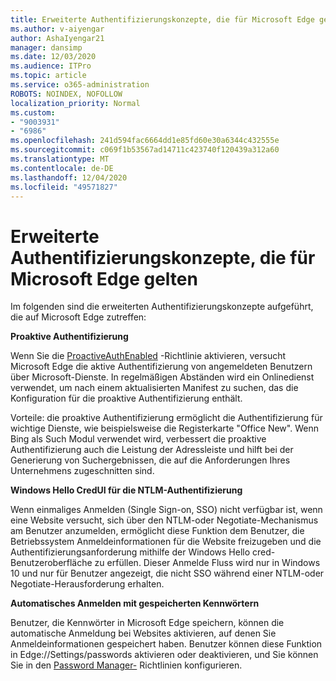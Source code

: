 ```yaml
---
title: Erweiterte Authentifizierungskonzepte, die für Microsoft Edge gelten
ms.author: v-aiyengar
author: AshaIyengar21
manager: dansimp
ms.date: 12/03/2020
ms.audience: ITPro
ms.topic: article
ms.service: o365-administration
ROBOTS: NOINDEX, NOFOLLOW
localization_priority: Normal
ms.custom:
- "9003931"
- "6986"
ms.openlocfilehash: 241d594fac6664dd1e85fd60e30a6344c432555e
ms.sourcegitcommit: c069f1b53567ad14711c423740f120439a312a60
ms.translationtype: MT
ms.contentlocale: de-DE
ms.lasthandoff: 12/04/2020
ms.locfileid: "49571827"
---
```

# <a name="advanced-authentication-concepts-applicable-to-microsoft-edge"></a>Erweiterte Authentifizierungskonzepte, die für Microsoft Edge gelten

Im folgenden sind die erweiterten Authentifizierungskonzepte aufgeführt, die auf Microsoft Edge zutreffen:

**Proaktive Authentifizierung**

Wenn Sie die [ProactiveAuthEnabled](https://go.microsoft.com/fwlink/?linkid=2134621) -Richtlinie aktivieren, versucht Microsoft Edge die aktive Authentifizierung von angemeldeten Benutzern über Microsoft-Dienste. In regelmäßigen Abständen wird ein Onlinedienst verwendet, um nach einem aktualisierten Manifest zu suchen, das die Konfiguration für die proaktive Authentifizierung enthält.

Vorteile: die proaktive Authentifizierung ermöglicht die Authentifizierung für wichtige Dienste, wie beispielsweise die Registerkarte "Office New". Wenn Bing als Such Modul verwendet wird, verbessert die proaktive Authentifizierung auch die Leistung der Adressleiste und hilft bei der Generierung von Suchergebnissen, die auf die Anforderungen Ihres Unternehmens zugeschnitten sind.

**Windows Hello CredUI für die NTLM-Authentifizierung**

Wenn einmaliges Anmelden (Single Sign-on, SSO) nicht verfügbar ist, wenn eine Website versucht, sich über den NTLM-oder Negotiate-Mechanismus am Benutzer anzumelden, ermöglicht diese Funktion dem Benutzer, die Betriebssystem Anmeldeinformationen für die Website freizugeben und die Authentifizierungsanforderung mithilfe der Windows Hello cred-Benutzeroberfläche zu erfüllen. Dieser Anmelde Fluss wird nur in Windows 10 und nur für Benutzer angezeigt, die nicht SSO während einer NTLM-oder Negotiate-Herausforderung erhalten.

**Automatisches Anmelden mit gespeicherten Kennwörtern**

Benutzer, die Kennwörter in Microsoft Edge speichern, können die automatische Anmeldung bei Websites aktivieren, auf denen Sie Anmeldeinformationen gespeichert haben. Benutzer können diese Funktion in Edge://Settings/passwords aktivieren oder deaktivieren, und Sie können Sie in den [Password Manager-](https://go.microsoft.com/fwlink/?linkid=2134622) Richtlinien konfigurieren.
